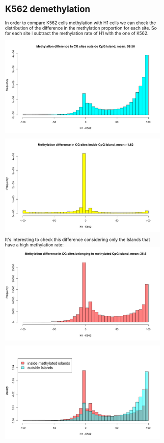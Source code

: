 K562 demethylation
================

In order to compare K562 cells methylation with H1 cells we can check the distribution of the difference in the methylation proportion for each site. So for each site I subtract the methylation rate of H1 with the one of K562.

![](K562-demethylation_files/figure-markdown_github/unnamed-chunk-3-1.png)

![](K562-demethylation_files/figure-markdown_github/unnamed-chunk-4-1.png)

It's interesting to check this difference considering only the Islands that have a high methylation rate: ![](K562-demethylation_files/figure-markdown_github/unnamed-chunk-5-1.png)

![](K562-demethylation_files/figure-markdown_github/unnamed-chunk-6-1.png)
